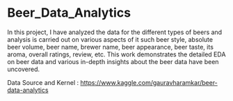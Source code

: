 # Beer_Data_Analytics

In this project, I have analyzed the data for the different types of beers and analysis is carried out on various aspects of it such beer style, absolute beer volume, beer name, brewer name, beer appearance, beer taste, its aroma, overall ratings, review, etc. This work demonstrates the detailed EDA on beer data and various in-depth insights about the beer data have been uncovered.

Data Source and Kernel : https://www.kaggle.com/gauravharamkar/beer-data-analytics

